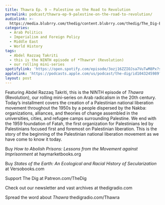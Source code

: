 ```yaml
---
title: Thawra Ep. 9 – Palestine on the Road to Revolution
permalink: podcast/thawra-ep-9-palestine-on-the-road-to-revolution/
audiolink: >-
  https://media.blubrry.com/thedig/content.blubrry.com/thedig/The_Dig-EP_444-Takriti.mp3
categories:
  - Arab Politics
  - Imperialism and Foreign Policy
  - Middle East
  - World History
tags:
  - Abdel Razzaq Takriti
  - this is the NINTH episode of *Thawra* (Revolution)
  - our rolling mini-series
spotifylink: 'https://open.spotify.com/episode/3ozj16ZZIOJsa7VuTwM8Px?si=482f289654e745cc'
applelink: 'https://podcasts.apple.com/us/podcast/the-dig/id1043245989?i=1000654445051'
layout: post
---
```


Featuring Abdel Razzaq Takriti, this is the NINTH episode of *Thawra* (Revolution), our rolling mini-series on Arab radicalism in the 20th century. Today’s installment covers the creation of a Palestinian national liberation movement throughout the 1950s by a people dispersed by the Nakba: organizations, alliances, and theories of change assembled in the universities, cities, and refugee camps surrounding Palestine. We end with the 1959 foundation of Fatah, the first organization for Palestinians led by Palestinians focused first and foremost on Palestinian liberation. This is the story of the beginning of the Palestinian national liberation movement as we have come to know it today.

Buy *How to Abolish Prisons: Lessons from the Movement against Imprisonment* at haymarketbooks.org

Buy *States of the Earth: An Ecological and Racial History of Secularization* at Versobooks.com

Support The Dig at Patreon.com/TheDig

Check out our newsletter and vast archives at thedigradio.com

Spread the word about *Thawra* thedigradio.com/Thawra
